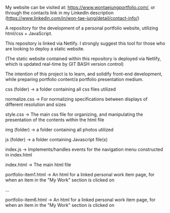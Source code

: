 My website can be visited at: https://www.wontaejungportfolio.com/, or through the contacts link in my LinkedIn description (https://www.linkedin.com/in/won-tae-jung/detail/contact-info/)

A repository for the development of a personal portfolio website, utilizing html/css + JavaScript.

This repository is linked via Netlify. I strongly suggest this tool for those who are looking to deploy a static website.

(The static website contained within this repository is deployed via Netlify, which is updated real-time by GIT BASH version control)

The intention of this project is to learn, and solidify front-end development, while preparing portfolio content/a portfolio presentation medium.

css (folder) -> a folder containing all css files utilized
  
  normalize.css -> For normalizing specifications between displays of different resolution and sizes

  style.css -> The main css file for organizing, and manipulating the presentation of the contents within the html file

img (folder) -> a folder containing all photos utilized

js (folder) -> a folder containing Javascript file(s)

  index.js -> Implements/handles events for the navigation menu constructed in index.html

index.html -> The main html file

portfolio-item1.html -> An html for a linked personal work item page, for when an item in the "My Work" section is clicked on

...

portfolio-item6.html -> An html for a linked personal work item page, for when an item in the "My Work" section is clicked on
